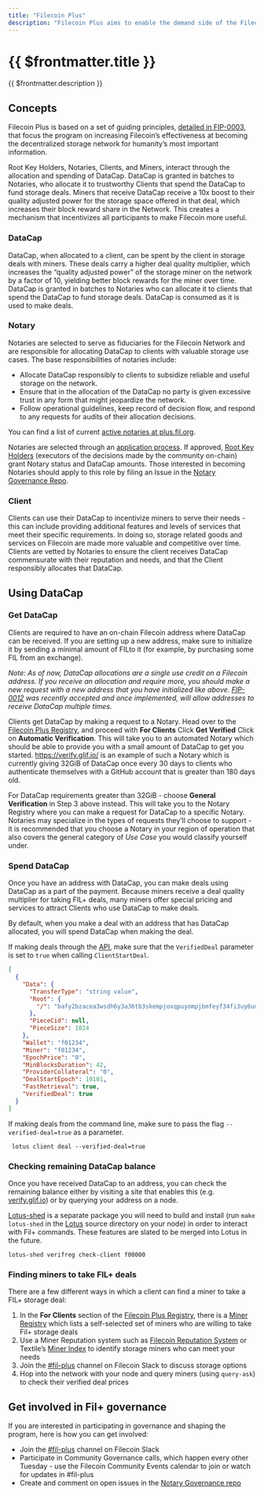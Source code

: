 ```yaml
---
title: "Filecoin Plus"
description: "Filecoin Plus aims to enable the demand side of the Filecoin network and maximize the amount of useful storage on Filecoin by adding a layer of social trust to the network and introducing a novel resource called DataCap. Clients looking to onboard storage onto the network apply to community-selected Notaries to receive DataCap, which can be used to incentivize miners to take storage deals." 
---
```


# {{ $frontmatter.title }}

{{ $frontmatter.description }}

## Concepts

Filecoin Plus is based on a set of guiding principles, [detailed in FIP-0003](https://github.com/filecoin-project/FIPs/blob/master/FIPS/fip-0003.md), that focus the program on increasing Filecoin’s effectiveness at becoming the decentralized storage network for humanity’s most important information.

Root Key Holders, Notaries, Clients, and Miners, interact through the allocation and spending of DataCap. DataCap is granted in batches to Notaries, who allocate it to trustworthy Clients that spend the DataCap to fund storage deals. Miners that receive DataCap receive a 10x boost to their quality adjusted power for the storage space offered in that deal, which increases their block reward share in the Network. This creates a mechanism that incentivizes all participants to make Filecoin more useful.

### DataCap

DataCap, when allocated to a client, can be spent by the client in storage deals with miners. These deals carry a higher deal quality multiplier, which increases the “quality adjusted power” of the storage miner on the network by a factor of 10, yielding better block rewards for the miner over time. DataCap is granted in batches to Notaries who can allocate it to clients that spend the DataCap to fund storage deals. DataCap is consumed as it is used to make deals.

### Notary

Notaries are selected to serve as fiduciaries for the Filecoin Network and are responsible for allocating DataCap to clients with valuable storage use cases. The base responsibilities of notaries include:

- Allocate DataCap responsibly to clients to subsidize reliable and useful storage on the network.
- Ensure that in the allocation of the DataCap no party is given excessive trust in any form that might jeopardize the network.
- Follow operational guidelines, keep record of decision flow, and respond to any requests for audits of their allocation decisions.

You can find a list of current [active notaries at plus.fil.org](https://plus.fil.org).

Notaries are selected through an [application process](https://github.com/filecoin-project/notary-governance/tree/main/notaries#application--selection-process). If approved, [Root Key Holders](https://github.com/filecoin-project/notary-governance/tree/main/root-key-holders#overview) (executors of the decisions made by the community on-chain) grant Notary status and DataCap amounts. Those interested in becoming Notaries should apply to this role by filing an Issue in the [Notary Governance Repo](https://github.com/filecoin-project/notary-governance/).

### Client

Clients can use their DataCap to incentivize miners to serve their needs - this can include providing additional features and levels of services that meet their specific requirements. In doing so, storage related goods and services on Filecoin are made more valuable and competitive over time. Clients are vetted by Notaries to ensure the client receives DataCap commensurate with their reputation and needs, and that the Client responsibly allocates that DataCap.

## Using DataCap

### Get DataCap

Clients are required to have an on-chain Filecoin address where DataCap can be received. If you are setting up a new address, make sure to initialize it by sending a minimal amount of FILto it (for example, by purchasing some FIL from an exchange).

_Note: As of now, DataCap allocations are a single use credit on a Filecoin address. If you receive an allocation and require more, you should make a new request with a new address that you have initialized like above. [FIP-0012](https://github.com/filecoin-project/FIPs/blob/master/FIPS/fip-0012.md) was recently accepted and once implemented, will allow addresses to receive DataCap multiple times._

Clients get DataCap by making a request to a Notary.
Head over to the [Filecoin Plus Registry](https://plus.fil.org/), and proceed with **For Clients**
Click **Get Verified**
Click on **Automatic Verification**. This will take you to an automated Notary which should be able to provide you with a small amount of DataCap to get you started. https://verify.glif.io/ is an example of such a Notary which is currently giving 32GiB of DataCap once every 30 days to clients who authenticate themselves with a GitHub account that is greater than 180 days old.

For DataCap requirements greater than 32GiB - choose **General Verification** in Step 3 above instead. This will take you to the Notary Registry where you can make a request for DataCap to a specific Notary. Notaries may specialize in the types of requests they’ll choose to support - it is recommended that you choose a Notary in your region of operation that also covers the general category of *Use Case* you would classify yourself under.

### Spend DataCap

Once you have an address with DataCap, you can make deals using DataCap as a part of the payment. Because miners receive a deal quality multiplier for taking FIL+ deals, many miners offer special pricing and services to attract Clients who use DataCap to make deals.

By default, when you make a deal with an address that has DataCap allocated, you will spend DataCap when making the deal.

If making deals through the [API](https://github.com/filecoin-project/lotus/blob/master/documentation/en/api-methods.md#ClientStartDeal), make sure that the `VerifiedDeal` parameter is set to `true` when calling `ClientStartDeal`.

```json
[
  {
    "Data": {
      "TransferType": "string value",
      "Root": {
        "/": "bafy2bzacea3wsdh6y3a36tb3skempjoxqpuyompjbmfeyf34fi3uy6uue42v4"
      },
      "PieceCid": null,
      "PieceSize": 1024
    },
    "Wallet": "f01234",
    "Miner": "f01234",
    "EpochPrice": "0",
    "MinBlocksDuration": 42,
    "ProviderCollateral": "0",
    "DealStartEpoch": 10101,
    "FastRetrieval": true,
    "VerifiedDeal": true
  }
]
```

If making deals from the command line, make sure to pass the flag `--verified-deal=true` as a parameter.

```shell
 lotus client deal --verified-deal=true
```

### Checking remaining DataCap balance

Once you have received DataCap to an address, you can check the remaining balance either by visiting a site that enables this (e.g. [verify.glif.io](https://verify.glif.io/)) or by querying your address on a node.

[Lotus-shed](https://github.com/filecoin-project/lotus/tree/master/cmd/lotus-shed) is a separate package you will need to build and install (run `make lotus-shed` in the [Lotus](https://github.com/filecoin-project/lotus) source directory on your node) in order to interact with Fil+ commands. These features are slated to be merged into Lotus in the future.

```shell
lotus-shed verifreg check-client f00000
```
### Finding miners to take FIL+ deals

There are a few different ways in which a client can find a miner to take a FIL+ storage deal:
1. In the **For Clients** section of the [Filecoin Plus Registry](https://plus.fil.org/), there is a [Miner Registry](https://plus.fil.org/miners) which lists a self-selected set of miners who are willing to take Fil+ storage deals
1. Use a Miner Reputation system such as [Filecoin Reputation System](http://filrep.io/) or Textile’s [Miner Index](https://docs.textile.io/filecoin/miner-index/) to identify storage miners who can meet your needs
1. Join the [#fil-plus](https://filecoinproject.slack.com/archives/C01DLAPKDGX) channel on Filecoin Slack to discuss storage options
1. Hop into the network with your node and query miners (using `query-ask`) to check their verified deal prices

## Get involved in Fil+ governance

If you are interested in participating in governance and shaping the program, here is how you can get involved:

- Join the [#fil-plus](https://filecoinproject.slack.com/archives/C01DLAPKDGX) channel on Filecoin Slack
- Participate in Community Governance calls, which happen every other Tuesday - use the Filecoin Community Events calendar to join or watch for updates in #fil-plus
- Create and comment on open issues in the [Notary Governance repo](https://github.com/filecoin-project/notary-governance/issues)

